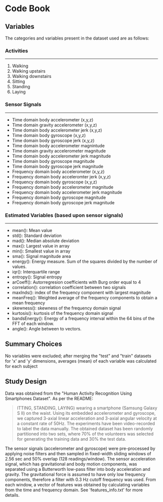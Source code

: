 
# Code Book

## Variables
The categories and variables present in the dataset used are as follows:

### Activities
---
1. Walking
2. Walking upstairs
3. Walking downstairs
4. Sitting
5. Standing
6. Laying

### Sensor Signals
---
- Time domain body accelerometer (x,y,z)
- Time domain gravity accelerometer (x,y,z)
- Time domain body accelerometer jerk (x,y,z)
- Time domain body gyroscope (x,y,z)
- Time domain body gyroscope jerk (x,y,z)
- Time domain body accelerometer magnintude
- Time domain gravity accelerometer magnitude
- Time domain body accelerometer jerk magnitude
- Time domain body gyroscope magnitude
- Time domain body gyroscope jerk magnitude
- Frequency domain body accelerometer (x,y,z)
- Frequency domain body acceleromter jerk (x,y,z)
- Frequency domain body gyroscope (x,y,z)
- Frequency domain body accelerometer magnitude
- Frequency domain body accelerometer jerk magnitude
- Frequency domain body gyroscope magnitude
- Frequency domain body gyroscope jerk magnitude

### Estimated Variables (based upon sensor signals)
---
- mean(): Mean value
- std(): Standard deviation
- mad(): Median absolute deviation 
- max(): Largest value in array
- min(): Smallest value in array
- sma(): Signal magnitude area
- energy(): Energy measure. Sum of the squares divided by the number of values. 
- iqr(): Interquartile range 
- entropy(): Signal entropy
- arCoeff(): Autorregresion coefficients with Burg order equal to 4
- correlation(): correlation coefficient between two signals
- maxInds(): index of the frequency component with largest magnitude
- meanFreq(): Weighted average of the frequency components to obtain a mean frequency
- skewness(): skewness of the frequency domain signal 
- kurtosis(): kurtosis of the frequency domain signal 
- bandsEnergy(): Energy of a frequency interval within the 64 bins of the FFT of each window.
- angle(): Angle between to vectors.

## Summary Choices
No variables were excluded; after merging the "test" and "train" datasets for 'x' and 'y' dimensions, averages (mean) of each variable was calculated for each subject
## Study Design
Data was obtained from the "Human Activity Recognition Using Smartphones Dataset". As per the README:
> ITTING, STANDING, LAYING) wearing a smartphone (Samsung Galaxy S II) on the waist. Using its embedded accelerometer and gyroscope, we captured 3-axial linear acceleration and 3-axial angular velocity at a constant rate of 50Hz. The experiments have been video-recorded to label the data manually. The obtained dataset has been randomly partitioned into two sets, where 70% of the volunteers was selected for generating the training data and 30% the test data. 

The sensor signals (accelerometer and gyroscope) were pre-processed by applying noise filters and then sampled in fixed-width sliding windows of 2.56 sec and 50% overlap (128 readings/window). The sensor acceleration signal, which has gravitational and body motion components, was separated using a Butterworth low-pass filter into body acceleration and gravity. The gravitational force is assumed to have only low frequency components, therefore a filter with 0.3 Hz cutoff frequency was used. From each window, a vector of features was obtained by calculating variables from the time and frequency domain. See 'features_info.txt' for more details. 
